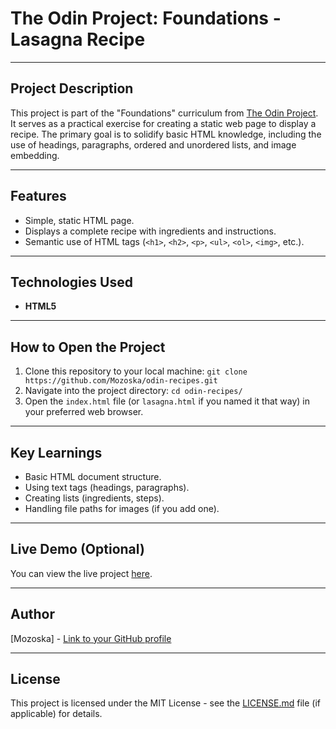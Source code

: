 # The Odin Project: Foundations - Lasagna Recipe

---

## Project Description

This project is part of the "Foundations" curriculum from [The Odin Project](https://www.theodinproject.com/). It serves as a practical exercise for creating a static web page to display a recipe. The primary goal is to solidify basic HTML knowledge, including the use of headings, paragraphs, ordered and unordered lists, and image embedding.

---

## Features

* Simple, static HTML page.
* Displays a complete recipe with ingredients and instructions.
* Semantic use of HTML tags (`<h1>`, `<h2>`, `<p>`, `<ul>`, `<ol>`, `<img>`, etc.).

---

## Technologies Used

* **HTML5**

---

## How to Open the Project

1.  Clone this repository to your local machine:
    `git clone https://github.com/Mozoska/odin-recipes.git`
2.  Navigate into the project directory:
    `cd odin-recipes/`
3.  Open the `index.html` file (or `lasagna.html` if you named it that way) in your preferred web browser.

---

## Key Learnings

* Basic HTML document structure.
* Using text tags (headings, paragraphs).
* Creating lists (ingredients, steps).
* Handling file paths for images (if you add one).

---

## Live Demo (Optional)

You can view the live project [here](LINK_TO_YOUR_PUBLISHED_PAGE_IF_EXISTS).

---

## Author

[Mozoska] - [Link to your GitHub profile](https://mozoska.github.io/odin-recipes/)

---

## License

This project is licensed under the MIT License - see the [LICENSE.md](LICENSE.md) file (if applicable) for details.